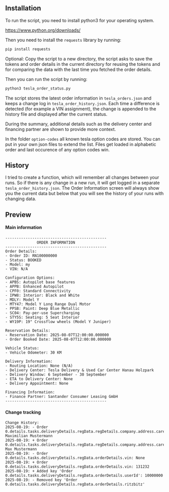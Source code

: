 ## Installation

To run the script, you need to install python3 for your operating system.

https://www.python.org/downloads/

Then you need to install the `requests` library by running:
```sh
pip install requests
```

Optional: Copy the script to a new directory, the script asks to save the tokens and order details in the current directory for reusing the tokens and for comparing the data with the last time you fetched the order details.

Then you can run the script by running:
```sh
python3 tesla_order_status.py
```

The script stores the latest order information in `tesla_orders.json` and keeps a change log in `tesla_order_history.json`. Each time a difference is detected (for example a VIN assignment), the change is appended to the history file and displayed after the current status.

During the summary, additional details such as the delivery center and financing partner are shown to provide more context.

In the folder `option-codes` all known tesla option codes are stored. You can put in your own json files to extend the list. Files get loaded in alphabetic order and last occurence of any option codes win.

## History
I tried to create a function, which will remember all changes between your runs. So if there is any change in a new run, it will get logged in a separate `tesla_order_history.json`. 
The Order Information screen will always show you the current data but below that you will see the history of your runs with changing data. 

## Preview

#### Main information
```
---------------------------------------------
              ORDER INFORMATION
---------------------------------------------
Order Details:
- Order ID: RN100000000
- Status: BOOKED
- Model: my
- VIN: N/A

Configuration Options:
- APBS: Autopilot base features
- APPB: Enhanced Autopilot
- CPF0: Standard Connectivity
- IPW8: Interior: Black and White
- MDLY: Model Y
- MTY47: Model Y Long Range Dual Motor
- PPSB: Paint: Deep Blue Metallic
- SC04: Pay-per-use Supercharging
- STY5S: Seating: 5 Seat Interior
- WY19P: 19" Crossflow wheels (Model Y Juniper)

Reservation Details:
- Reservation Date: 2025-08-07T12:00:00.000000
- Order Booked Date: 2025-08-07T12:00:00.000000

Vehicle Status:
- Vehicle Odometer: 30 KM

Delivery Information:
- Routing Location: None (N/A)
- Delivery Center: Tesla Delivery & Used Car Center Hanau Holzpark
- Delivery Window: 6 September - 30 September
- ETA to Delivery Center: None
- Delivery Appointment: None

Financing Information:
- Finance Partner: Santander Consumer Leasing GmbH
---------------------------------------------
```


#### Change tracking
```
Change History:
2025-08-19: - Order 0.details.tasks.deliveryDetails.regData.regDetails.company.address.careOf: Maximilian Mustermann
2025-08-19: + Order 0.details.tasks.deliveryDetails.regData.regDetails.company.address.careOf: Max Mustermann
2025-08-19: - Order 0.details.tasks.deliveryDetails.regData.orderDetails.vin: None
2025-08-19: + Order 0.details.tasks.deliveryDetails.regData.orderDetails.vin: 131232
2025-08-19: + Added key 'Order 0.details.tasks.deliveryDetails.regData.orderDetails.userId': 10000000
2025-08-19: - Removed key 'Order 0.details.tasks.deliveryDetails.regData.orderDetails.ritzbitz'
```
